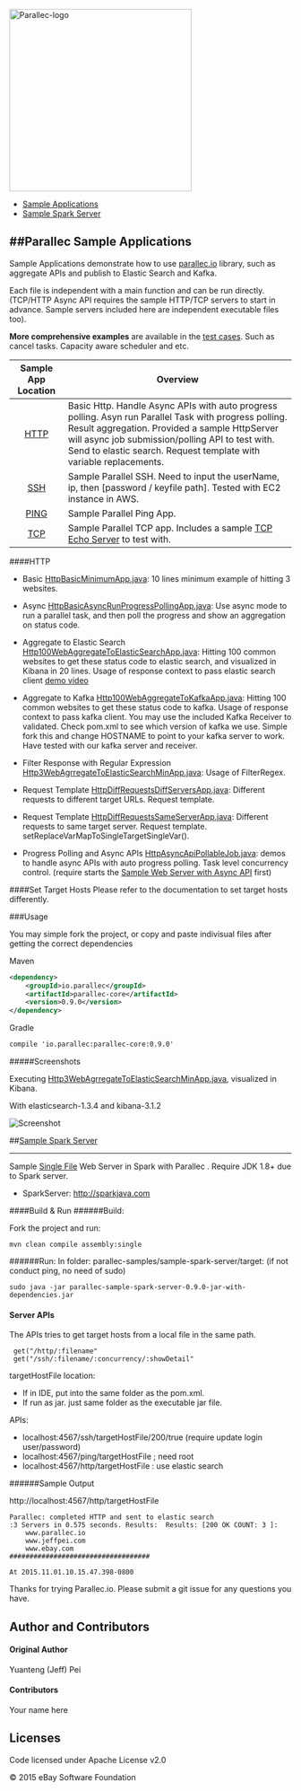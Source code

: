 <a href="http://www.parallec.io"><img alt="Parallec-logo" src="http://www.parallec.io/images/parallec-logo.png" width="325"></a>

- [Sample Applications](#sample-apps)
- [Sample Spark Server](#sample-spark-server)

##Parallec Sample Applications <a name="sample-apps"></a>
------
Sample Applications demonstrate how to use [parallec.io](http://www.parallec.io) library, such as aggregate APIs and publish to Elastic Search and Kafka. 

Each file is independent with a main function and can be run directly. (TCP/HTTP Async API requires the sample HTTP/TCP servers to start in advance. Sample servers included here are independent executable files too).

**More comprehensive examples** are available in the [test cases](https://github.com/eBay/parallec/tree/master/src/test/java/io/parallec/core). Such as cancel tasks. Capacity aware scheduler and etc. 

| Sample App Location | Overview                                                                                                                                                                                                         |
|:-------------------:|------------------------------------------------------------------------------------------------------------------------------------------------------------------------------------------------------------------|
|         [HTTP](https://github.com/eBay/parallec-samples/tree/master/sample-apps/src/main/java/io/parallec/sample/app/http)        | Basic Http.  Handle Async APIs with auto progress polling. Asyn run Parallel Task with progress polling. Result aggregation. Provided a sample HttpServer will async job submission/polling API to test with.  Send to elastic search. Request template with variable replacements.   |
|         [SSH](https://github.com/eBay/parallec-samples/tree/master/sample-apps/src/main/java/io/parallec/sample/app/ssh)         | Sample Parallel SSH. Need to input the userName, ip, then [password / keyfile path]. Tested with EC2 instance in AWS.                                                                                            |
|         [PING](https://github.com/eBay/parallec-samples/tree/master/sample-apps/src/main/java/io/parallec/sample/app/ping)        | Sample Parallel Ping App.                                                                                                                                                                                        |
|         [TCP](https://github.com/eBay/parallec-samples/tree/master/sample-apps/src/main/java/io/parallec/sample/app/tcp)         | Sample Parallel TCP app. Includes a sample [TCP Echo Server](https://github.com/eBay/parallec-samples/blob/master/sample-apps/src/main/java/io/parallec/sample/app/tcp/sampleserver/TcpEchoServer.java)  to test with.                                                                                                                                        |

####HTTP <a name="http"></a>
- Basic [HttpBasicMinimumApp.java](https://github.com/eBay/parallec-samples/blob/master/sample-apps/src/main/java/io/parallec/sample/app/http/HttpBasicMinimumApp.java): 10 lines minimum example of hitting 3 websites.

- Async [HttpBasicAsyncRunProgressPollingApp.java](https://github.com/eBay/parallec-samples/blob/master/sample-apps/src/main/java/io/parallec/sample/app/http/HttpBasicAsyncRunProgressPollingApp.java): Use async mode to run a parallel task, and then poll the progress and show an aggregation on status code.

- Aggregate to Elastic Search [Http100WebAggregateToElasticSearchApp.java](https://github.com/eBay/parallec-samples/blob/master/sample-apps/src/main/java/io/parallec/sample/app/http/Http100WebAggregateToElasticSearchApp.java): Hitting 100 common websites to get these status code to elastic search, and visualized in Kibana in 20 lines. Usage of response context to pass elastic search client [demo video](https://www.youtube.com/watch?v=QcavegPMDms)

- Aggregate to Kafka [Http100WebAggregateToKafkaApp.java](https://github.com/eBay/parallec-samples/blob/master/sample-apps/src/main/java/io/parallec/sample/app/http/Http100WebAggregateToKafkaApp.java): Hitting 100 common websites to get these status code to kafka. Usage of response context to pass kafka client. You may use the included Kafka Receiver to validated. Check pom.xml to see which version of kafka we use. Simple fork this and change HOSTNAME to point to your kafka server to work. Have tested with our kafka server and receiver.

- Filter Response with Regular Expression [Http3WebAgrregateToElasticSearchMinApp.java](https://github.com/eBay/parallec-samples/blob/master/sample-apps/src/main/java/io/parallec/sample/app/http/Http3WebAgrregateToElasticSearchMinApp.java): Usage of FilterRegex.

- Request Template [HttpDiffRequestsDiffServersApp.java](https://github.com/eBay/parallec-samples/blob/master/sample-apps/src/main/java/io/parallec/sample/app/http/HttpDiffRequestsDiffServersApp.java): Different requests to different target URLs. Request template.
- Request Template [HttpDiffRequestsSameServerApp.java](https://github.com/eBay/parallec-samples/blob/master/sample-apps/src/main/java/io/parallec/sample/app/http/HttpDiffRequestsSameServerApp.java): Different requests to same target server. Request template. setReplaceVarMapToSingleTargetSingleVar().

- Progress Polling and Async APIs [HttpAsyncApiPollableJob.java](https://github.com/eBay/parallec-samples/blob/master/sample-apps/src/main/java/io/parallec/sample/app/http/HttpAsyncApiPollableJob.java): demos to handle async APIs with auto progress polling. Task level concurrency control.  (require starts the [Sample Web Server with Async API](https://github.com/eBay/parallec-samples/blob/master/sample-apps/src/main/java/io/parallec/sample/app/http/sampleserver/HttpServerSampleAsyncApiWithPollableJob.java) first)

####Set Target Hosts
Please refer to the documentation to set target hosts differently. 

###Usage

You may simple fork the project, or copy and paste indivisual files after getting the correct dependencies 

Maven

```xml
<dependency>
	<groupId>io.parallec</groupId>
	<artifactId>parallec-core</artifactId>
	<version>0.9.0</version>
</dependency>
```

Gradle

```xml
compile 'io.parallec:parallec-core:0.9.0'
```


#####Screenshots

Executing [Http3WebAgrregateToElasticSearchMinApp.java](https://github.com/eBay/parallec-samples/blob/master/sample-apps/src/main/java/io/parallec/sample/app/http/Http3WebAgrregateToElasticSearchMinApp.java), visualized in Kibana.

With elasticsearch-1.3.4 and kibana-3.1.2

![Screenshot](http://www.parallec.io/images/screenshots/elastic-aggre-web3.png) 


##[Sample Spark Server](https://github.com/eBay/parallec-samples/blob/master/sample-spark-server/src/main/java/io/parallec/ebay/server/ParallecSparkServer.java) <a name="sample-spark-server"></a>

------
Sample [Single File](https://github.com/eBay/parallec-samples/blob/master/sample-spark-server/src/main/java/io/parallec/ebay/server/ParallecSparkServer.java) Web Server in Spark with Parallec . Require JDK 1.8+ due to Spark server.
 
- SparkServer: http://sparkjava.com

####Build & Run
######Build:

Fork the project and run:

	mvn clean compile assembly:single

######Run: 
In folder: parallec-samples/sample-spark-server/target: (if not conduct ping, no need of sudo)
	
	sudo java -jar parallec-sample-spark-server-0.9.0-jar-with-dependencies.jar


#### Server APIs 

The APIs tries to get target hosts from a local file in the same path.  

```
 get("/http/:filename"
 get("/ssh/:filename/:concurrency/:showDetail"
```

targetHostFile location: 

- If in IDE, put into the same folder as the pom.xml.
- If run as jar. just same folder as the executable jar file.

APIs:

- localhost:4567/ssh/targetHostFile/200/true  (require update login user/password)
- localhost:4567/ping/targetHostFile  ; need root
- localhost:4567/http/targetHostFile :  use elastic search

######Sample Output

http://localhost:4567/http/targetHostFile



```
Parallec: completed HTTP and sent to elastic search 
:3 Servers in 0.575 seconds. Results:  Results: [200 OK COUNT: 3 ]:
	www.parallec.io
	www.jeffpei.com
	www.ebay.com
###################################

At 2015.11.01.10.15.47.398-0800
```	 

Thanks for trying Parallec.io. Please submit a git issue for any questions you have.

## Author and Contributors
#### Original Author
Yuanteng (Jeff) Pei

#### Contributors

Your name here

## Licenses

Code licensed under Apache License v2.0

© 2015 eBay Software Foundation


 
 
 
 